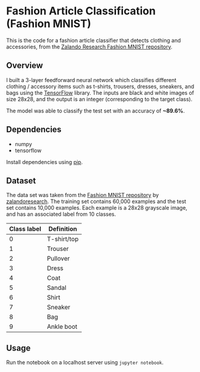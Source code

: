 # Fashion Article Classification (Fashion MNIST)

This is the code for a fashion article classifier that detects clothing and accessories, from the [Zalando Research Fashion MNIST repository](https://github.com/zalandoresearch/fashion-mnist).

## Overview

I built a 3-layer feedforward neural network which classifies different clothing / accessory items such as t-shirts, trousers, dresses, sneakers, and bags using the [TensorFlow](https://www.tensorflow.org/) library. The inputs are black and white images of size 28x28, and the output is an integer (corresponding to the target class).

The model was able to classify the test set with an accuracy of **~89.6%**.

## Dependencies

- numpy
- tensorflow

Install dependencies using [pip](https://pip.pypa.io/en/stable/).

## Dataset

The data set was taken from the [Fashion MNIST repository](https://github.com/zalandoresearch/fashion-mnist) by [zalandoresearch](https://github.com/zalandoresearch). The training set contains 60,000 examples and the test set contains 10,000 examples. Each example is a 28x28 grayscale image, and has an associated label from 10 classes.

| Class label  | Definition |
| ------------- | ------------- |
| 0  | T-shirt/top  |
| 1  | Trouser  |
| 2  | Pullover  |
| 3  | Dress  |
| 4  | Coat  |
| 5  | Sandal  |
| 6  | Shirt  |
| 7  | Sneaker  |
| 8  | Bag  |
| 9  | Ankle boot  |

## Usage

Run the notebook on a localhost server using `jupyter notebook`.
